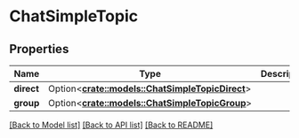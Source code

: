 # ChatSimpleTopic

## Properties

Name | Type | Description | Notes
------------ | ------------- | ------------- | -------------
**direct** | Option<[**crate::models::ChatSimpleTopicDirect**](ChatSimpleTopicDirect.md)> |  | [optional]
**group** | Option<[**crate::models::ChatSimpleTopicGroup**](ChatSimpleTopicGroup.md)> |  | [optional]

[[Back to Model list]](../README.md#documentation-for-models) [[Back to API list]](../README.md#documentation-for-api-endpoints) [[Back to README]](../README.md)


